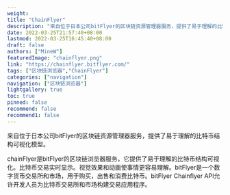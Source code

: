 ```yaml
---
weight: 
title: "ChainFlyer"
description: "来自位于日本公司bitFlyer的区块链资源管理器服务，提供了易于理解的比特币结构可视化模型"
date: 2022-03-25T21:57:40+08:00
lastmod: 2022-03-25T16:45:40+08:00
draft: false
authors: ["MineW"]
featuredImage: "chainflyer.png"
link: "https://chainflyer.bitflyer.com/"
tags: ["区块链浏览器","ChainFlyer"]
categories: ["navigation"]
navigation: ["区块链浏览器"]
lightgallery: true
toc: true
pinned: false
recommend: false
recommend1: false
---
```


来自位于日本公司bitFlyer的区块链资源管理器服务，提供了易于理解的比特币结构可视化模型。

‎chainFlyer是‎‎bitFlyer的区块链浏览器服务，它提供了易于理解的比特币结构可视化‎‎。比特币交易实时显示。视觉效果和动画使事情更容易理解。‎bitFlyer是一个数字货币交易所和市场，用于购买，出售和消费比特币。bitFlyer Chainflyer API允许开发人员为比特币交易所和市场构建交易应用程序。

